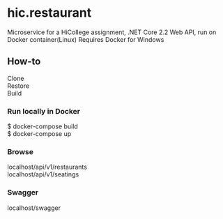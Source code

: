 # hic.restaurant
Microservice for a HiCollege assignment, .NET Core 2.2 Web API, run on Docker container(Linux)
Requires Docker for Windows
## How-to
Clone  
Restore  
Build
### Run locally in Docker
$ docker-compose build  
$ docker-compose up
### Browse 
localhost/api/v1/restaurants  
localhost/api/v1/seatings
### Swagger
localhost/swagger
